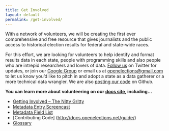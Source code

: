 ```yaml
---
title: Get Involved
layout: default
permalink: /get-involved/
---
```


With a network of volunteers, we will be creating the first ever comprehensive and free resource that gives journalists and the public access to historical election results for federal and state-wide races.

For this effort, we are looking for volunteers to help identify and format results data in each state, people with programming skills and also people who are intrepid researchers and lovers of data. [Follow us](http://twitter.com/openelex) on Twitter for updates, or join our [Google Group](https://groups.google.com/forum/?fromgroups#!forum/openelections) or email us at [openelections@gmail.com](mailto:openelections@gmail.com) to let us know you’d like to pitch in and adopt a state as a data gatherer or a more technical data wrangler. We are also [posting our code](https://github.com/openelections) on Github.

**You can learn more about volunteering on our [docs site](http://docs.openelections.net/), including…**

* [Getting Involved – The Nitty Gritty](http://docs.openelections.net/getting-involved/)
* [Metadata Entry Screencast](http://docs.openelections.net/metadata-screencast/)
* [Metadata Field List](http://docs.openelections.net/election-metadata/)
* [Contributing Code] (http://docs.openelections.net/guide/)
* [Glossary](http://docs.openelections.net/glossary/)

